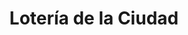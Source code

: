---
title: "Lotería de la Ciudad"
url: /ciudad-autonoma-de-buenos-aires/loteria-de-la-ciudad-avenida-lisandro-de-la-torre/
shop: lotería
---